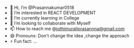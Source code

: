 - 👋 Hi, I’m @Prasannakumar0518
- 👀 I’m interested in REACT DEVELOPMENT 
- 🌱 I’m currently learning in College
- 💞️ I’m looking to collaborate with Myself
- 📫 How to reach me @jothimuraliprasannna@gmail.com
- 😄 Pronouns: Don't change the idea ,change the approach
- ⚡ Fun fact: ...

<!---
Prasannakumar0518/Prasannakumar0518 is a ✨ special ✨ repository because its `README.md` (this file) appears on your GitHub profile.
You can click the Preview link to take a look at your changes.
--->
